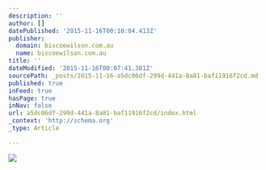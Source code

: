 ```yaml
---
description: ''
author: []
datePublished: '2015-11-16T00:10:04.413Z'
publisher:
  domain: biscoewilson.com.au
  name: biscoewilson.com.au
title: ''
dateModified: '2015-11-16T00:07:41.381Z'
sourcePath: _posts/2015-11-16-a5dc06df-299d-441a-8a81-baf11916f2cd.md
published: true
inFeed: true
hasPage: true
inNav: false
url: a5dc06df-299d-441a-8a81-baf11916f2cd/index.html
_context: 'http://schema.org'
_type: Article

---
```

![](http://biscoewilson.com.au/assets/images/m-house/m-house-05.jpg)